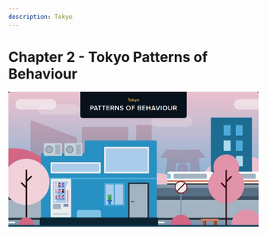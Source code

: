 ```yaml
---
description: Tokyo
---
```


# Chapter 2 - Tokyo           Patterns of Behaviour

![](<../.gitbook/assets/1 (2).jpg>)
